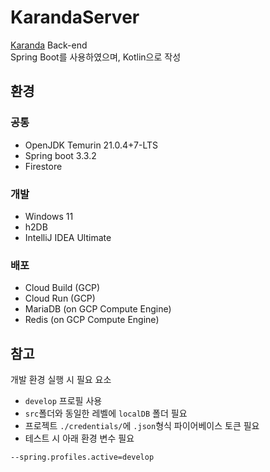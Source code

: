# KarandaServer

[Karanda](https://www.karanda.kr) Back-end\
Spring Boot를 사용하였으며, Kotlin으로 작성

## 환경

### 공통
 - OpenJDK Temurin 21.0.4+7-LTS
 - Spring boot 3.3.2
 - Firestore

### 개발
 - Windows 11
 - h2DB
 - IntelliJ IDEA Ultimate

### 배포
 - Cloud Build (GCP)
 - Cloud Run (GCP)
 - MariaDB (on GCP Compute Engine)
 - Redis (on GCP Compute Engine)

## 참고
개발 환경 실행 시 필요 요소
 - `develop` 프로필 사용
 - `src`폴더와 동일한 레벨에 `localDB` 폴더 필요
 - 프로젝트 `./credentials/`에 `.json`형식 파이어베이스 토큰 필요
 - 테스트 시 아래 환경 변수 필요
```
--spring.profiles.active=develop
```